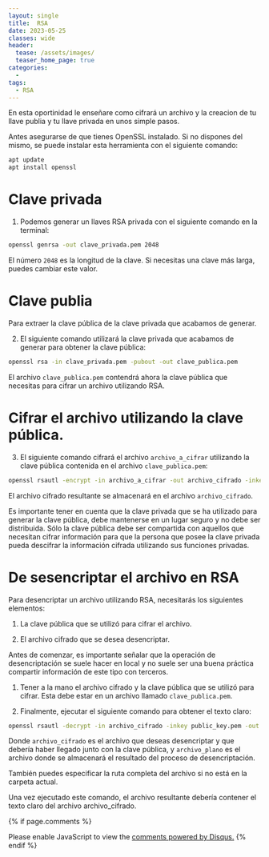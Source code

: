 ```yaml
---
layout: single
title:  RSA 
date: 2023-05-25 
classes: wide
header:
  tease: /assets/images/
  teaser_home_page: true
categories:
  - 
tags:
  - RSA
---
```


En esta oportinidad le enseñare como cifrará un archivo y la creacion de tu llave publia y tu llave privada en unos simple pasos.


Antes asegurarse de que tienes OpenSSL instalado. Si no dispones del mismo, se puede instalar esta herramienta con el siguiente comando:

```sh
apt update
apt install openssl
```

# Clave privada

1. Podemos  generar un llaves RSA privada con el siguiente comando en la terminal:

```sh
openssl genrsa -out clave_privada.pem 2048
```

El número `2048` es la longitud de la clave. Si necesitas una clave más larga, puedes cambiar este valor.

# Clave publia 

Para extraer la clave pública de la clave privada que acabamos  de generar. 

2. El siguiente comando utilizará la clave privada que acabamos de generar para obtener la clave pública:

```sh
openssl rsa -in clave_privada.pem -pubout -out clave_publica.pem
```

El archivo `clave_publica.pem` contendrá ahora la clave pública que necesitas para cifrar un archivo utilizando RSA.

# Cifrar el archivo utilizando la clave pública. 

3. El siguiente comando cifrará el archivo `archivo_a_cifrar`  utilizando la clave pública contenida en el archivo `clave_publica.pem`:

```sh
openssl rsautl -encrypt -in archivo_a_cifrar -out archivo_cifrado -inkey clave_publica.pem -pubin
```

El archivo cifrado resultante se almacenará en el archivo `archivo_cifrado`.

Es importante tener en cuenta que la clave privada que se ha utilizado para generar la clave pública, debe mantenerse en un lugar seguro y no debe ser distribuida. Sólo la clave pública debe ser compartida con aquellos que necesitan cifrar información para que la persona que posee la clave privada pueda descifrar la información cifrada utilizando sus funciones privadas.


# De sesencriptar el archivo en RSA

Para desencriptar un archivo utilizando RSA, necesitarás los siguientes elementos:

1. La clave pública que se utilizó para cifrar el archivo. 

2. El archivo cifrado que se desea desencriptar.

Antes de comenzar, es importante señalar que la operación de desencriptación se suele hacer en local y no suele ser una buena práctica compartir información de este tipo con terceros.


1. Tener a la mano el archivo cifrado y la clave pública que se utilizó para cifrar. Esta debe estar en un archivo llamado `clave_publica.pem`.
 
2. Finalmente, ejecutar el siguiente comando para obtener el texto claro:

```sh
openssl rsautl -decrypt -in archivo_cifrado -inkey public_key.pem -out archivo_plano
```

Donde `archivo_cifrado` es el archivo que deseas desencriptar y que debería haber llegado junto con la clave pública, y `archivo_plano` es el archivo donde se almacenará el resultado del proceso de desencriptación.

También puedes especificar la ruta completa del archivo si no está en la carpeta actual. 

Una vez ejecutado este comando, el archivo resultante debería contener el texto claro del archivo archivo_cifrado.



{% if page.comments %}
<div id="disqus_thread"></div>
<script>
    (function() { // DON'T EDIT BELOW THIS LINE
    var d = document, s = d.createElement('script');
    s.src = 'https://blok-termux.disqus.com/embed.js';
    s.setAttribute('data-timestamp', +new Date());
    (d.head || d.body).appendChild(s);
    })();
</script>
<noscript>Please enable JavaScript to view the <a href="https://disqus.com/?ref_noscript">comments powered by Disqus.</a></noscript>
{% endif %}




